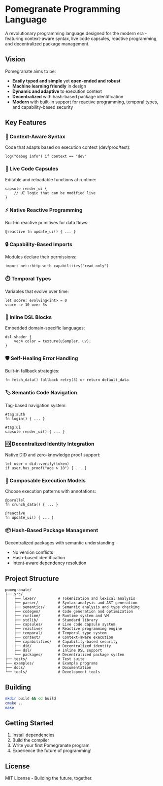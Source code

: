 # Pomegranate Programming Language

A revolutionary programming language designed for the modern era - featuring context-aware syntax, live code capsules, reactive programming, and decentralized package management.

## Vision

Pomegranate aims to be:
- **Easily typed and simple** yet **open-ended and robust**
- **Machine learning friendly** in design
- **Dynamic and adaptive** to execution context
- **Decentralized** with hash-based package identification
- **Modern** with built-in support for reactive programming, temporal types, and capability-based security

## Key Features

### 🎯 Context-Aware Syntax
Code that adapts based on execution context (dev/prod/test):
```pomegranate
log("debug info") if context == "dev"
```

### 🔄 Live Code Capsules
Editable and reloadable functions at runtime:
```pomegranate
capsule render_ui {
    // UI logic that can be modified live
}
```

### ⚡ Native Reactive Programming
Built-in reactive primitives for data flows:
```pomegranate
@reactive fn update_ui() { ... }
```

### 🔒 Capability-Based Imports
Modules declare their permissions:
```pomegranate
import net::http with capabilities("read-only")
```

### ⏱️ Temporal Types
Variables that evolve over time:
```pomegranate
let score: evolving<int> = 0
score -> 10 over 5s
```

### 🎨 Inline DSL Blocks
Embedded domain-specific languages:
```pomegranate
dsl shader {
    vec4 color = texture(uSampler, uv);
}
```

### 🛡️ Self-Healing Error Handling
Built-in fallback strategies:
```pomegranate
fn fetch_data() fallback retry(3) or return default_data
```

### 🏷️ Semantic Code Navigation
Tag-based navigation system:
```pomegranate
#tag:auth
fn login() { ... }

#tag:ui
capsule render_ui() { ... }
```

### 🆔 Decentralized Identity Integration
Native DID and zero-knowledge proof support:
```pomegranate
let user = did::verify(token)
if user.has_proof("age > 18") { ... }
```

### 🔀 Composable Execution Models
Choose execution patterns with annotations:
```pomegranate
@parallel
fn crunch_data() { ... }

@reactive
fn update_ui() { ... }
```

### 📦 Hash-Based Package Management
Decentralized packages with semantic understanding:
- No version conflicts
- Hash-based identification
- Intent-aware dependency resolution

## Project Structure

```
pomegranate/
├── src/
│   ├── lexer/          # Tokenization and lexical analysis
│   ├── parser/         # Syntax analysis and AST generation
│   ├── semantics/      # Semantic analysis and type checking
│   ├── codegen/        # Code generation and optimization
│   ├── runtime/        # Runtime system and VM
│   ├── stdlib/         # Standard library
│   ├── capsules/       # Live code capsule system
│   ├── reactive/       # Reactive programming engine
│   ├── temporal/       # Temporal type system
│   ├── context/        # Context-aware execution
│   ├── capabilities/   # Capability-based security
│   ├── did/            # Decentralized identity
│   ├── dsl/            # Inline DSL support
│   └── packages/       # Decentralized package system
├── tests/              # Test suite
├── examples/           # Example programs
├── docs/               # Documentation
└── tools/              # Development tools
```

## Building

```bash
mkdir build && cd build
cmake ..
make
```

## Getting Started

1. Install dependencies
2. Build the compiler
3. Write your first Pomegranate program
4. Experience the future of programming!

## License

MIT License - Building the future, together.
